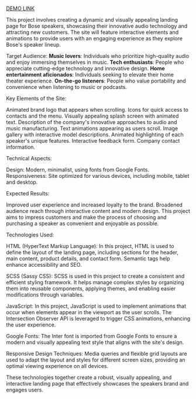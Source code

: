   [DEMO LINK](https://yatania.github.io/bose-landing/)

This project involves creating a dynamic and visually appealing landing page for Bose speakers, showcasing their innovative audio technology and attracting new customers. The site will feature interactive elements and animations to provide users with an engaging experience as they explore Bose's speaker lineup.

Target Audience:
**Music lovers**: Individuals who prioritize high-quality audio and enjoy immersing themselves in music.
**Tech enthusiasts**: People who appreciate cutting-edge technology and innovative design.
**Home entertainment aficionados**: Individuals seeking to elevate their home theater experience.
**On-the-go listeners**: People who value portability and convenience when listening to music or podcasts.

Key Elements of the Site:

Animated brand logo that appears when scrolling.
Icons for quick access to contacts and the menu.
Visually appealing splash screen with animated text.
Description of the company's innovative approaches to audio and music manufacturing.
Text animations appearing as users scroll.
Image gallery with interactive model descriptions.
Animated highlighting of each speaker's unique features.
Interactive feedback form.
Company contact information.

Technical Aspects:

Design: Modern, minimalist, using fonts from Google Fonts.
Responsiveness: Site optimized for various devices, including mobile, tablet and desktop.

Expected Results:

Improved user experience and increased loyalty to the brand.
Broadened audience reach through interactive content and modern design.
This project aims to impress customers and make the process of choosing and purchasing a speaker as convenient and enjoyable as possible.

Technologies Used:

HTML (HyperText Markup Language): In this project, HTML is used to define the layout of the landing page, including sections for the header, main content, product details, and contact form. Semantic tags help enhance accessibility and SEO.

SCSS (Sassy CSS): SCSS is used in this project to create a consistent and efficient styling framework. It helps manage complex styles by organizing them into reusable components, applying themes, and enabling easier modifications through variables.

JavaScript: In this project, JavaScript is used to implement animations that occur when elements appear in the viewport as the user scrolls. The Intersection Observer API is leveraged to trigger CSS animations, enhancing the user experience.

Google Fonts: The Inter font is imported from Google Fonts to ensure a modern and visually appealing text style that aligns with the site's design.

Responsive Design Techniques: Media queries and flexible grid layouts are used to adapt the layout and styles for different screen sizes, providing an optimal viewing experience on all devices.

These technologies together create a robust, visually appealing, and interactive landing page that effectively showcases the speakers brand and engages users.
